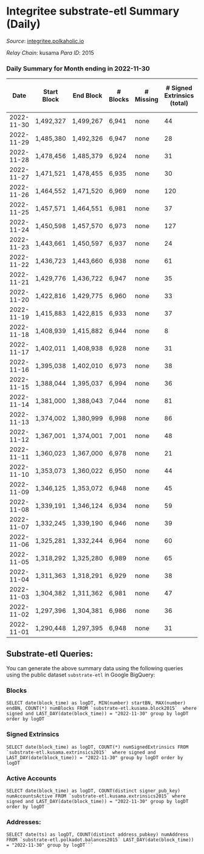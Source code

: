 # Integritee substrate-etl Summary (Daily)

_Source_: [integritee.polkaholic.io](https://integritee.polkaholic.io)

*Relay Chain*: kusama
*Para ID*: 2015



### Daily Summary for Month ending in 2022-11-30


| Date | Start Block | End Block | # Blocks | # Missing | # Signed Extrinsics (total) | # Active Accounts | # Addresses with Balances | # Events | # Transfers | # XCM Transfers In | # XCM Transfers Out |
| ---- | ----------- | --------- | -------- | --------- | --------------------------- | ----------------- | ------------------------- | -------- | ----------- | ------------------ | ------------------- |
| 2022-11-30 | 1,492,327 | 1,499,267 | 6,941 | none | 44 | 20 | 12,839 | 14,156 | 31 ($27,908.78) |   |   |
| 2022-11-29 | 1,485,380 | 1,492,326 | 6,947 | none | 28 | 19 | 12,837 | 14,075 | 17 ($915.52) |   |   |
| 2022-11-28 | 1,478,456 | 1,485,379 | 6,924 | none | 31 | 18 | 12,836 | 14,056 | 18 ($689.14) |   |   |
| 2022-11-27 | 1,471,521 | 1,478,455 | 6,935 | none | 30 | 12 | 12,836 | 14,057 | 20 ($469.03) |   |   |
| 2022-11-26 | 1,464,552 | 1,471,520 | 6,969 | none | 120 | 30 | 12,835 | 14,680 | 107 ($13,691.40) |   |   |
| 2022-11-25 | 1,457,571 | 1,464,551 | 6,981 | none | 37 | 23 |  | 14,202 | 26 ($4,467.53) |   |   |
| 2022-11-24 | 1,450,598 | 1,457,570 | 6,973 | none | 127 | 39 | 12,830 | 14,729 | 118 ($10,164.54) |   |   |
| 2022-11-23 | 1,443,661 | 1,450,597 | 6,937 | none | 24 | 11 |  | 14,029 | 17 ($22,427.05) |   |   |
| 2022-11-22 | 1,436,723 | 1,443,660 | 6,938 | none | 61 | 21 |  | 14,252 | 52 ($1,448.14) |   |   |
| 2022-11-21 | 1,429,776 | 1,436,722 | 6,947 | none | 35 | 18 |  | 14,113 | 26 ($5,725.77) |   |   |
| 2022-11-20 | 1,422,816 | 1,429,775 | 6,960 | none | 33 | 18 |  | 14,132 | 21 ($951.11) |   |   |
| 2022-11-19 | 1,415,883 | 1,422,815 | 6,933 | none | 37 | 16 | 12,822 | 14,112 | 31 ($10,793.57) |   |   |
| 2022-11-18 | 1,408,939 | 1,415,882 | 6,944 | none | 8 | 5 | 12,816 | 13,944 | 6 ($5,012.03) |   |   |
| 2022-11-17 | 1,402,011 | 1,408,938 | 6,928 | none | 31 | 16 | 12,815 | 14,055 | 22 ($3,282.52) |   |   |
| 2022-11-16 | 1,395,038 | 1,402,010 | 6,973 | none | 38 | 19 |  | 14,190 | 27 ($22,063.75) |   |   |
| 2022-11-15 | 1,388,044 | 1,395,037 | 6,994 | none | 36 | 14 |  | 14,217 | 24 ($12,247.81) |   |   |
| 2022-11-14 | 1,381,000 | 1,388,043 | 7,044 | none | 81 | 30 |  | 14,611 | 62 ($25,106.50) |   |   |
| 2022-11-13 | 1,374,002 | 1,380,999 | 6,998 | none | 86 | 22 | 12,796 | 14,574 | 74 ($61,729.82) |   |   |
| 2022-11-12 | 1,367,001 | 1,374,001 | 7,001 | none | 48 | 16 | 12,777 | 14,298 | 42 ($31,953.80) |   |   |
| 2022-11-11 | 1,360,023 | 1,367,000 | 6,978 | none | 21 | 8 |  | 14,091 | 12 ($321.89) |   |   |
| 2022-11-10 | 1,353,073 | 1,360,022 | 6,950 | none | 44 | 15 |  | 14,199 | 32 ($11,096.23) |   |   |
| 2022-11-09 | 1,346,125 | 1,353,072 | 6,948 | none | 45 | 24 |  | 14,180 | 34 ($8,139.93) |   |   |
| 2022-11-08 | 1,339,191 | 1,346,124 | 6,934 | none | 59 | 31 |  | 14,245 | 36 ($8,083.35) |   |   |
| 2022-11-07 | 1,332,245 | 1,339,190 | 6,946 | none | 39 | 19 | 12,763 | 14,140 | 26 ($4,732.05) |   |   |
| 2022-11-06 | 1,325,281 | 1,332,244 | 6,964 | none | 60 | 36 |  | 14,319 | 42 ($4,220.98) |   |   |
| 2022-11-05 | 1,318,292 | 1,325,280 | 6,989 | none | 65 | 32 |  | 14,415 | 46 ($15,551.26) | 1 ($35.62) |   |
| 2022-11-04 | 1,311,363 | 1,318,291 | 6,929 | none | 38 | 19 | 12,752 | 14,101 | 22 ($3,416.18) |   |   |
| 2022-11-03 | 1,304,382 | 1,311,362 | 6,981 | none | 47 | 22 | 12,749 | 14,269 | 32 ($3,408.67) |   |   |
| 2022-11-02 | 1,297,396 | 1,304,381 | 6,986 | none | 36 | 21 | 12,747 | 14,199 | 23 ($6,576.92) |   |   |
| 2022-11-01 | 1,290,448 | 1,297,395 | 6,948 | none | 31 | 25 |  | 14,103 | 25 ($2,959.39) |   |   |

## Substrate-etl Queries:
You can generate the above summary data using the following queries using the public dataset `substrate-etl` in Google BigQuery:


### Blocks
```
SELECT date(block_time) as logDT, MIN(number) startBN, MAX(number) endBN, COUNT(*) numBlocks FROM `substrate-etl.kusama.block2015`  where signed and LAST_DAY(date(block_time)) = "2022-11-30" group by logDT order by logDT
```


### Signed Extrinsics
```
SELECT date(block_time) as logDT, COUNT(*) numSignedExtrinsics FROM `substrate-etl.kusama.extrinsics2015`  where signed and LAST_DAY(date(block_time)) = "2022-11-30" group by logDT order by logDT
```


### Active Accounts
```
SELECT date(block_time) as logDT, COUNT(distinct signer_pub_key) numAccountsActive FROM `substrate-etl.kusama.extrinsics2015` where signed and LAST_DAY(date(block_time)) = "2022-11-30" group by logDT order by logDT
```


### Addresses:
```
SELECT date(ts) as logDT, COUNT(distinct address_pubkey) numAddress FROM `substrate-etl.polkadot.balances2015` LAST_DAY(date(block_time)) = "2022-11-30" group by logDT```

